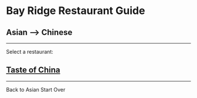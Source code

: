 # Bay Ridge Restaurant Guide
## Asian --> Chinese
---
Select a restaurant:
## [Taste of China]( http://www.brooklyntasteofchina.com/)
---
Back to Asian
Start Over